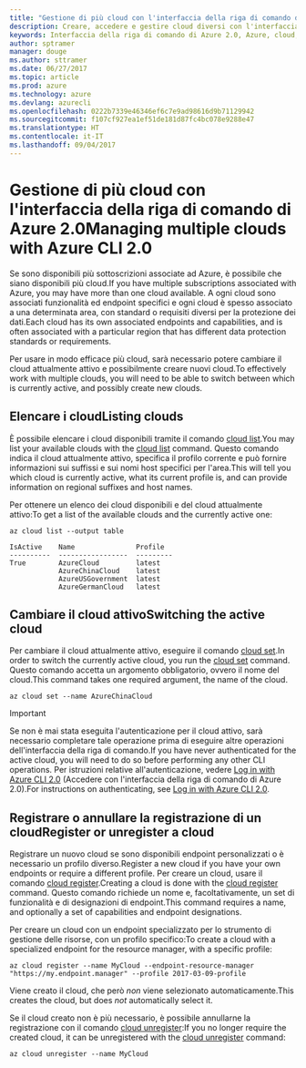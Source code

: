 ```yaml
---
title: "Gestione di più cloud con l'interfaccia della riga di comando di Azure 2.0"
description: Creare, accedere e gestire cloud diversi con l'interfaccia della riga di comando di Azure 2.0.
keywords: Interfaccia della riga di comando di Azure 2.0, Azure, cloud, data center, enti pubblici, area, Cina, Germania
author: sptramer
manager: douge
ms.author: sttramer
ms.date: 06/27/2017
ms.topic: article
ms.prod: azure
ms.technology: azure
ms.devlang: azurecli
ms.openlocfilehash: 0222b7339e46346ef6c7e9ad98616d9b71129942
ms.sourcegitcommit: f107cf927ea1ef51de181d87fc4bc078e9288e47
ms.translationtype: HT
ms.contentlocale: it-IT
ms.lasthandoff: 09/04/2017
---
```

# <a name="managing-multiple-clouds-with-azure-cli-20"></a><span data-ttu-id="13c6b-104">Gestione di più cloud con l'interfaccia della riga di comando di Azure 2.0</span><span class="sxs-lookup"><span data-stu-id="13c6b-104">Managing multiple clouds with Azure CLI 2.0</span></span>

<span data-ttu-id="13c6b-105">Se sono disponibili più sottoscrizioni associate ad Azure, è possibile che siano disponibili più cloud.</span><span class="sxs-lookup"><span data-stu-id="13c6b-105">If you have multiple subscriptions associated with Azure, you may have more than one cloud available.</span></span> <span data-ttu-id="13c6b-106">A ogni cloud sono associati funzionalità ed endpoint specifici e ogni cloud è spesso associato a una determinata area, con standard o requisiti diversi per la protezione dei dati.</span><span class="sxs-lookup"><span data-stu-id="13c6b-106">Each cloud has its own associated endpoints and capabilities, and is often associated with a particular region that has different data protection standards or requirements.</span></span>

<span data-ttu-id="13c6b-107">Per usare in modo efficace più cloud, sarà necessario potere cambiare il cloud attualmente attivo e possibilmente creare nuovi cloud.</span><span class="sxs-lookup"><span data-stu-id="13c6b-107">To effectively work with multiple clouds, you will need to be able to switch between which is currently active, and possibly create new clouds.</span></span>

## <a name="listing-clouds"></a><span data-ttu-id="13c6b-108">Elencare i cloud</span><span class="sxs-lookup"><span data-stu-id="13c6b-108">Listing clouds</span></span>

<span data-ttu-id="13c6b-109">È possibile elencare i cloud disponibili tramite il comando [cloud list](/cli/azure/cloud#list).</span><span class="sxs-lookup"><span data-stu-id="13c6b-109">You may list your available clouds with the [cloud list](/cli/azure/cloud#list) command.</span></span> <span data-ttu-id="13c6b-110">Questo comando indica il cloud attualmente attivo, specifica il profilo corrente e può fornire informazioni sui suffissi e sui nomi host specifici per l'area.</span><span class="sxs-lookup"><span data-stu-id="13c6b-110">This will tell you which cloud is currently active, what its current profile is, and can provide information on regional suffixes and host names.</span></span>

<span data-ttu-id="13c6b-111">Per ottenere un elenco dei cloud disponibili e del cloud attualmente attivo:</span><span class="sxs-lookup"><span data-stu-id="13c6b-111">To get a list of the available clouds and the currently active one:</span></span>

```azurecli
az cloud list --output table
```

```output
IsActive    Name               Profile
----------  -----------------  ---------
True        AzureCloud         latest
            AzureChinaCloud    latest
            AzureUSGovernment  latest
            AzureGermanCloud   latest
```

## <a name="switching-the-active-cloud"></a><span data-ttu-id="13c6b-112">Cambiare il cloud attivo</span><span class="sxs-lookup"><span data-stu-id="13c6b-112">Switching the active cloud</span></span>

<span data-ttu-id="13c6b-113">Per cambiare il cloud attualmente attivo, eseguire il comando [cloud set](/cli/azure/cloud#set).</span><span class="sxs-lookup"><span data-stu-id="13c6b-113">In order to switch the currently active cloud, you run the [cloud set](/cli/azure/cloud#set) command.</span></span> <span data-ttu-id="13c6b-114">Questo comando accetta un argomento obbligatorio, ovvero il nome del cloud.</span><span class="sxs-lookup"><span data-stu-id="13c6b-114">This command takes one required argument, the name of the cloud.</span></span>

```azurecli
az cloud set --name AzureChinaCloud
```

> [!IMPORTANT]
> <span data-ttu-id="13c6b-115">Se non è mai stata eseguita l'autenticazione per il cloud attivo, sarà necessario completare tale operazione prima di eseguire altre operazioni dell'interfaccia della riga di comando.</span><span class="sxs-lookup"><span data-stu-id="13c6b-115">If you have never authenticated for the active cloud, you will need to do so before performing any other CLI operations.</span></span> <span data-ttu-id="13c6b-116">Per istruzioni relative all'autenticazione, vedere [Log in with Azure CLI 2.0](/cli/azure/authenticate-azure-cli) (Accedere con l'interfaccia della riga di comando di Azure 2.0).</span><span class="sxs-lookup"><span data-stu-id="13c6b-116">For instructions on authenticating, see [Log in with Azure CLI 2.0](/cli/azure/authenticate-azure-cli).</span></span>

## <a name="register-or-unregister-a-cloud"></a><span data-ttu-id="13c6b-117">Registrare o annullare la registrazione di un cloud</span><span class="sxs-lookup"><span data-stu-id="13c6b-117">Register or unregister a cloud</span></span>

<span data-ttu-id="13c6b-118">Registrare un nuovo cloud se sono disponibili endpoint personalizzati o è necessario un profilo diverso.</span><span class="sxs-lookup"><span data-stu-id="13c6b-118">Register a new cloud if you have your own endpoints or require a different profile.</span></span> <span data-ttu-id="13c6b-119">Per creare un cloud, usare il comando [cloud register](/cli/azure/cloud#register).</span><span class="sxs-lookup"><span data-stu-id="13c6b-119">Creating a cloud is done with the [cloud register](/cli/azure/cloud#register) command.</span></span> <span data-ttu-id="13c6b-120">Questo comando richiede un nome e, facoltativamente, un set di funzionalità e di designazioni di endpoint.</span><span class="sxs-lookup"><span data-stu-id="13c6b-120">This command requires a name, and optionally a set of capabilities and endpoint designations.</span></span>

<span data-ttu-id="13c6b-121">Per creare un cloud con un endpoint specializzato per lo strumento di gestione delle risorse, con un profilo specifico:</span><span class="sxs-lookup"><span data-stu-id="13c6b-121">To create a cloud with a specialized endpoint for the resource manager, with a specific profile:</span></span>

```azurecli
az cloud register --name MyCloud --endpoint-resource-manager "https://my.endpoint.manager" --profile 2017-03-09-profile
```

<span data-ttu-id="13c6b-122">Viene creato il cloud, che però _non_ viene selezionato automaticamente.</span><span class="sxs-lookup"><span data-stu-id="13c6b-122">This creates the cloud, but does _not_ automatically select it.</span></span>

<span data-ttu-id="13c6b-123">Se il cloud creato non è più necessario, è possibile annullarne la registrazione con il comando [cloud unregister](/cli/azure/cloud#unregister):</span><span class="sxs-lookup"><span data-stu-id="13c6b-123">If you no longer require the created cloud, it can be unregistered with the [cloud unregister](/cli/azure/cloud#unregister) command:</span></span>

```azurecli
az cloud unregister --name MyCloud
```

